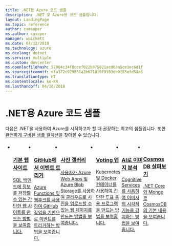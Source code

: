 ```yaml
---
title: .NET용 Azure 코드 샘플
description: .NET 및 Azure용 코드 샘플입니다.
layout: LandingPage
ms.topic: reference
author: camsoper
ms.author: casoper
manager: wpickett
ms.date: 04/12/2018
ms.technology: azure
ms.devlang: dotnet
ms.service: multiple
ms.custom: devcenter
ms.openlocfilehash: 57804c34f8ccef022b875821acd63a5ce1ec6d1f
ms.sourcegitcommit: dfa372c929831a2b6218f9f9393eb0f55efd54a6
ms.translationtype: HT
ms.contentlocale: ko-KR
ms.lasthandoff: 04/16/2018
---
```

# <a name="azure-code-samples-for-net"></a>.NET용 Azure 코드 샘플
다음은 .NET을 사용하여 Azure를 시작하고자 할 때 권장하는 최고의 샘플입니다. 또한 [완전하게 구비된 샘플 컬렉션](https://azure.microsoft.com/resources/samples/?platform=dotnet&sort=2)을 찾아볼 수 있습니다.

<div id="main" class="v2">
    <div class="container">
        <ul class="cardsC panelContent" id="samples" style="margin-top: 20px; display: flex;">
            <li>
                <div class="cardSize">
                    <div class="cardPadding">
                        <a href="https://docs.microsoft.com/azure/app-service/app-service-web-tutorial-dotnet-sqldatabase">
                            <div class="card">
                                <div class="cardImageOuter">
                                    <div class="cardImage bgdAccent1">
                                        <img src="/dotnet/docs-ref-conceptual/media/dotnet-samples/web-app.png" alt="" />
                                    </div>
                                </div>
                                <div class="cardText">
                                    <h3>기본 웹 사이트</h3>
                                    <p>SQL 백엔드에 정보를 저장할 수 있는 간단한 웹 사이트를 만드는 방법을 보여줍니다.</p>
                                </div>
                            </div>
                        </a>
                    </div>
                </div>
            </li>
            <li>
                <div class="cardSize">
                    <div class="cardPadding">
                        <a href="https://docs.microsoft.com/azure/azure-functions/functions-create-github-webhook-triggered-function">
                            <div class="card">
                                <div class="cardImageOuter">
                                    <div class="cardImage bgdAccent1">
                                        <img src="/dotnet/docs-ref-conceptual/media/dotnet-samples/github.png" alt="" />
                                    </div>
                                </div>
                                <div class="cardText">
                                    <h3>GitHub에서 이벤트 트리거</h3>
                                    <p>Azure Functions 및 웹후크를 사용하여 GitHub 작업을 기반으로 이벤트를 트리거하는 방법을 보여줍니다.</p>
                                </div>
                            </div>
                        </a>
                    </div>
                </div>
            </li>
            <li>
                <div class="cardSize">
                    <a href="https://azure.microsoft.com/resources/samples/storage-blobs-dotnet-webapp/">
                        <div class="cardPadding">
                            <div class="card">
                                <div class="cardImageOuter">
                                    <div class="cardImage bgdAccent1">
                                        <img src="/dotnet/docs-ref-conceptual/media/dotnet-samples/photo-gallery.png" alt="" />
                                    </div>
                                </div>
                                <div class="cardText">
                                    <h3>사진 갤러리</h3>
                                    <p>사용자가 Azure Web Apps 및 Azure Blob Storage를 사용하여 클라우드로 사진을 업로드할 수 있는 웹 페이지를 만드는 방법을 보여줍니다.</p>
                                </div>
                            </div>
                        </div>
                    </a>
                </div>
            </li>
            <li>
                <div class="cardSize">
                    <div class="cardPadding">
                        <a href="https://docs.microsoft.com/en-us/azure/aks/tutorial-kubernetes-prepare-app">
                            <div class="card">
                                <div class="cardImageOuter">
                                    <div class="cardImage bgdAccent1">
                                        <img src="/dotnet/docs-ref-conceptual/media/dotnet-samples/voting-app.png" alt="" />
                                    </div>
                                </div>
                                <div class="cardText">
                                    <h3>Voting 앱</h3>
                                    <p>Kubernetes 및 Docker 컨테이너를 사용하여 간단한 투표 응용 프로그램을 만드는 방법을 보여줍니다.</p>
                                </div>
                            </div>
                        </a>
                    </div>
                </div>
            </li>
            <li>
                <div class="cardSize">
                    <div class="cardPadding">
                        <a href="https://docs.microsoft.com/azure/cognitive-services/computer-vision/tutorials/csharptutorial">
                            <div class="card">
                                <div class="cardImageOuter">
                                    <div class="cardImage bgdAccent1">
                                        <img src="/dotnet/docs-ref-conceptual/media/dotnet-samples/cognitive-services.png" alt="" />
                                    </div>
                                </div>
                                <div class="cardText">
                                    <h3>AI로 이미지 분석</h3>
                                    <p>Cognitive Services를 사용하여 이미지의 시각적 기능을 감지하는 방법을 보여줍니다.</p>
                                </div>
                            </div>
                        </a>
                    </div>
                </div>
            </li>
            <li>
                <div class="cardSize">
                    <div class="cardPadding">
                        <a href="https://github.com/JeremyLikness/explore-cosmos-db">
                            <div class="card">
                                <div class="cardImageOuter">
                                    <div class="cardImage bgdAccent1">
                                        <img src="/dotnet/docs-ref-conceptual/media/dotnet-samples/cosmosdb.png" alt="" />
                                    </div>
                                </div>
                                <div class="cardText">
                                    <h3>Cosmos DB 살펴보기</h3>
                                    <p>.NET Core와 Mongo로 CosmosDB의 기본 내용을 보여줍니다.</p>
                                </div>
                            </div>
                        </a>
                    </div>
                </div>
            </li>             
        </ul>
    </div>
</div>